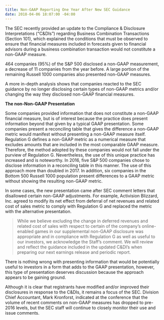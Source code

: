```yaml
---
title: Non-GAAP Reporting One Year After New SEC Guidance
date: 2018-04-06 18:07:00 -04:00
---
```


The SEC recently provided an update to the Compliance & Disclosure Interpretations (“C&DIs”) regarding Business Combination Transactions (Section 101), which explained the conditions that must be observed to ensure that financial measures included in forecasts given to financial advisors during a business combination transaction would not constitute a non-GAAP measure.

464 companies (95%) of the S&P 500 disclosed a non-GAAP measurement, a decrease of 11 companies from the year before. A large portion of the remaining Russell 1000 companies also presented non-GAAP measures.

A more in-depth analysis shows that companies reacted to the SEC guidance by no longer disclosing certain types of non-GAAP metrics and/or changing the way they disclosed non-GAAP financial measures.

**The non-Non-GAAP Presentation**

Some companies provided information that does not constitute a non-GAAP financial measure, but is of interest because the practice does present information beyond that given by a typical GAAP presentation. Some companies present a reconciling table that gives the difference a non-GAAP metric would manifest without presenting a non-GAAP measure itself. Regulation G defines a non-GAAP metric as a numerical measure that excludes amounts that are included in the most comparable GAAP measure. Therefore, the method adopted by these companies would not fall under the purview of Regulation G. Nevertheless, the use of this unique practice has increased and is noteworthy. In 2016, five S&P 500 companies chose to disclose information in a reconciling table in this manner. The use of this approach more than doubled in 2017. In addition, six companies in the Bottom 500 Russell 1000 population present differences to a GAAP metric without showing the resulting non-GAAP metric.

In some cases, the new presentation came after SEC comment letters that disallowed certain non-GAAP adjustments. For example, Activision Blizzard, Inc. agreed to modify its net effect from deferral of net revenues and related cost of sales metric to comply with Regulation G and replaced the metric with the alternative presentation.

> While we believe excluding the change in deferred revenues and related cost of sales with respect to certain of the company’s online-enabled games in our supplemental non-GAAP disclosure was appropriate and in compliance with Regulation G as well as useful to our investors, we acknowledge the Staff’s comment.  We will review and reflect the guidance included in the updated C&DI’s when preparing our next earnings release and periodic report.

There is nothing wrong with presenting information that would be potentially useful to investors in a form that adds to the GAAP presentation, however, this type of presentation deserves discussion because the approach appears to be gaining ground.

Although it is clear that registrants have modified and/or improved their disclosures in response to the C&DIs, it remains a focus of the SEC. Division Chief Accountant, Mark Kronforst, indicated at the conference that the volume of recent comments on non-GAAP measures has dropped to pre-2016 levels, but the SEC staff will continue to closely monitor their use and issue comments.